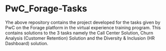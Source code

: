 # PwC_Forage-Tasks
Yhe above repository contains the project developed for the tasks given by PwC on the Forage platform in the virtual experience training program.
This contains solutions to the 3 tasks namely the Call Center Solution, Churn Analysis (Customer Retention) Solution and the Diversity & Inclusion (HR Dashboard) solution.
